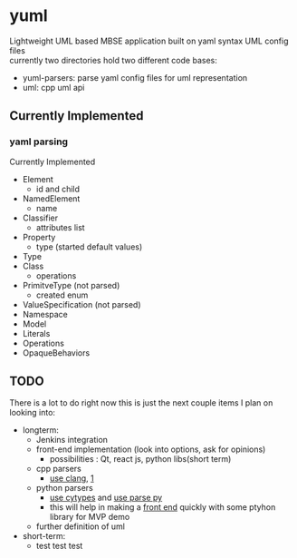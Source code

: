 # yuml
Lightweight UML based MBSE application built on yaml syntax UML config files    
currently two directories hold two different code bases:    
  * yuml-parsers: parse yaml config files for uml representation    
  * uml: cpp uml api


## Currently Implemented

### yaml parsing
Currently Implemented    
  * Element    
    * id and child    
  * NamedElement    
    * name    
  * Classifier    
    * attributes list    
  * Property    
    * type (started default values)    
  * Type    
  * Class  
    * operations  
  * PrimitveType (not parsed)    
    * created enum    
  * ValueSpecification (not parsed)    
  * Namespace    
  * Model    
  * Literals    
  * Operations    
  * OpaqueBehaviors


## TODO
There is a lot to do right now this is just the next couple items I plan on looking into:  
  * longterm:    
    * Jenkins integration    
    * front-end implementation (look into options, ask for opinions)    
      * possibilities : Qt, react js, python libs(short term)    
    * cpp parsers    
      * [use clang](https://shaharmike.com/cpp/libclang/?fbclid=IwAR1Y9PBig4Hd6bxmNERySpGAk2V09iCThrWuZ3Vb31LFAMG33pa1_kGVQZo), [1](https://clang.llvm.org/get_started.html)    
    * python parsers  
      * [use cytypes](https://realpython.com/python-bindings-overview/) and [use parse py](https://pypi.org/project/parse/)  
      * this will help in making a [front end](https://wiki.python.org/moin/WebFrameworks) quickly with some ptyhon library for MVP demo
    * further definition of uml    
  * short-term:    
    * test test test    
    